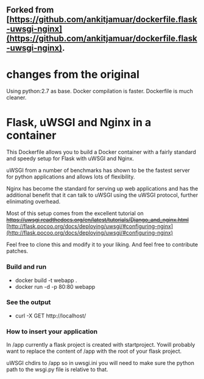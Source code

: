 ## Forked from [https://github.com/ankitjamuar/dockerfile.flask-uwsgi-nginx](https://github.com/ankitjamuar/dockerfile.flask-uwsgi-nginx). 

# changes from the original
Using python:2.7 as base.
Docker compilation is faster. Dockerfile is much cleaner.

# Flask, uWSGI and Nginx in a container

This Dockerfile allows you to build a Docker container with a fairly standard
and speedy setup for Flask with uWSGI and Nginx.

uWSGI from a number of benchmarks has shown to be the fastest server 
for python applications and allows lots of flexibility.

Nginx has become the standard for serving up web applications and has the 
additional benefit that it can talk to uWSGI using the uWSGI protocol, further
elinimating overhead. 

Most of this setup comes from the excellent tutorial on 
<del>https://uwsgi.readthedocs.org/en/latest/tutorials/Django_and_nginx.html</del>
[http://flask.pocoo.org/docs/deploying/uwsgi/#configuring-nginx](http://flask.pocoo.org/docs/deploying/uwsgi/#configuring-nginx)

Feel free to clone this and modify it to your liking. And feel free to 
contribute patches.

### Build and run
* docker build -t webapp .
* docker run -d -p 80:80 webapp

### See the output
* curl -X GET http://localhost/

### How to insert your application

In /app currently a flask project is created with startproject. Yowill
probably want to replace the content of /app with the root of your flask 
project.

uWSGI chdirs to /app so in uwsgi.ini you will need to make sure the python path
to the wsgi.py file is relative to that.

